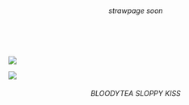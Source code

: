 


<h6 align="center">strawpage soon</h6>



<h6 align="center">‎ ‎ ‎ </h6>

![](https://files.catbox.moe/b0l14g.gif)


![](https://files.catbox.moe/bu35iq.jpeg)


<h6 align="center"> BLOODYTEA SLOPPY KISS </h6>


<h6 align="center">‎ ‎ ‎ ‎ ‎</h6>




<h6 align="center">‎ ‎ ‎ </h6>


<h6 align="center">‎ ‎ ‎ </h6>


<h6 align="center">   </h6>





